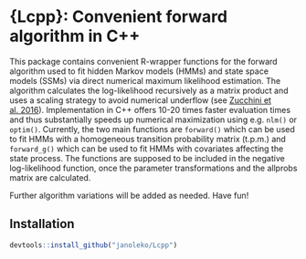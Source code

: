 
# {Lcpp}: Convenient forward algorithm in C++

This package contains convenient R-wrapper functions for the forward
algorithm used to fit hidden Markov models (HMMs) and state space models (SSMs) via direct
numerical maximum likelihood estimation. The algorithm calculates the log-likelihood recursively as a matrix product and uses a scaling strategy to avoid numerical underflow (see [Zucchini
et
al. 2016](https://www.taylorfrancis.com/books/mono/10.1201/b20790/hidden-markov-models-time-series-walter-zucchini-iain-macdonald-roland-langrock)).
Implementation in C++ offers 10-20 times faster evaluation times and thus substantially speeds up numerical maximization using e.g. `nlm()` or `optim()`.
Currently, the two main functions are `forward()` which can be used to fit HMMs with a homogeneous transition probability matrix (t.p.m.) and `forward_g()` which can be used to fit HMMs with covariates affecting the state process.
The functions are supposed to be included in the negative
log-likelihood function, once the parameter transformations and the allprobs matrix are calculated.

Further algorithm variations will be added as needed. Have fun!

## Installation

``` r
devtools::install_github("janoleko/Lcpp")
```
